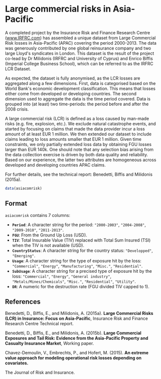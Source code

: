 # Large commercial risks in Asia-Pacific

A completed project by the Insurance Risk and Finance Research Centre (www.IRFRC.com) has assembled a unique dataset from Large Commercial Risk losses in Asia-Pacific (APAC) covering the period 2000-2013. The data was generously contributed by one global reinsurance company and two large Lloyd's syndicates in London. This dataset is the result of the project co-lead by Dr Milidonis (IRFRC and University of Cyprus) and Enrico Biffis (Imperial College Business School), which can be referred to as the IRFRC LCR Dataset.

As expected, the dataset is fully anonymised, as the LCR losses are aggregated along a few dimensions. First, data is categorised based on the World Bank's economic development classification. This means that losses either come from developed or developing countries. The second dimension used to aggregate the data is the time period covered. Data is grouped into (at least) two time-periods: the period before and after the 2008 crisis.

A large commercial risk (LCR) is defined as a loss caused by man-made risks (e.g. fire, explosion, etc.). We exclude natural catastrophe events, and started by focusing on claims that made the data provider incur a loss amount of at least EUR 1 million. We then extended our dataset to include claims leading to loss amounts smaller that EUR 1 million. Given time constraints, we only partially extended loss data by obtaining FGU losses larger than EUR 140k. One should note that any selection bias arising from the data collection exercise is driven by both data quality and reliability. Based on our experience, the latter two attributes are homogeneous across developed and developing countries APAC claims.

For further details, see the technical report: Benedetti, Biffis and Milidonis (2015a).

```r
data(asiacomrisk)
```

## Format

`asiacomrisk` contains 7 columns:

- **`Period`**: A character string for the period: `"2000-2003"`, `"2004-2008"`, `"2009-2010"`, `"2011-2013"`.
- **`FGU`**: From the Ground Up Loss (USD).
- **`TIV`**: Total Insurable Value (TIV) replaced with Total Sum Insured (TSI) when the TIV is not available (USD).
- **`CountryStatus`**: A character string for the country status: `"Developped"`, `"Emerging"`.
- **`Usage`**: A character string for the type of exposure hit by the loss: `"Commercial"`, `"Energy"`, `"Manufacturing"`, `"Misc."`, `"Residential"`.
- **`SubUsage`**: A character string for a precised type of exposure hit by the loss: `"Commercial"`, `"Energy"`, `"General industry"`, `"Metals/Mines/Chemicals"`, `"Misc."`, `"Residential"`, `"Utility"`.
- **`DR`**: A numeric for the destruction rate (FGU divided TIV capped to 1).

## References

Benedetti, D., Biffis, E., and Milidonis, A. (2015a). **Large Commercial Risks (LCR) in Insurance: Focus on Asia-Pacific**, Insurance Risk and Finance Research Centre Technical report.

Benedetti, D., Biffis, E., and Milidonis, A. (2015b). **Large Commercial Exposures and Tail Risk: Evidence from the Asia-Pacific Property and Casualty Insurance Market**, Working paper.

Chavez-Demoulin, V., Embrechts, P., and Hofert, M. (2015). **An extreme value approach for modeling operational risk losses depending on covariates.**

The Journal of Risk and Insurance.
